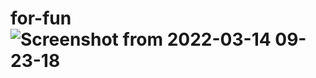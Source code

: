 # for-fun![Screenshot from 2022-03-14 09-23-18](https://user-images.githubusercontent.com/96244525/158132889-7a4436ac-37bc-4839-aa3f-2e2accc3227f.png)
